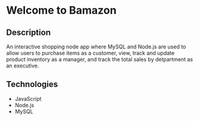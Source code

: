 # Welcome to Bamazon

## Description
An interactive shopping node app where MySQL and Node.js are used to allow users to purchase items as a customer, view, track and update product inventory as a manager, and track the total sales by detpartment as an executive. 

## Technologies

* JavaScript
* Node.js
* MySQL
